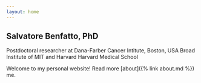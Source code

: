 ```yaml
---
layout: home
---
```


## Salvatore Benfatto, PhD

Postdoctoral researcher at Dana-Farber Cancer Intitute, Boston, USA
Broad Institute of MIT and Harvard
Harvard Medical School


Welcome to my personal website! Read more [about]({% link about.md %}) me.
